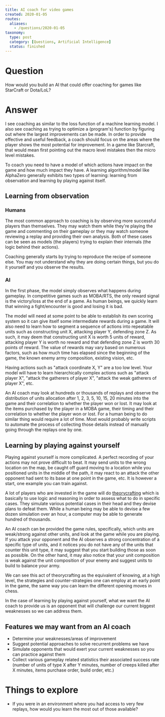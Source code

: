 ```yaml
---
title: AI coach for video games
created: 2020-01-05
routes:
  aliases:
    - /questions/2020-01-05
taxonomy:
  type: post
  category: [Questions, Artificial Intelligence]
  status: finished
---
```


# Question
How would you build an AI that could offer coaching for games like StarCraft or Dota/LoL?

# Answer
I see coaching as similar to the loss function of a machine learning model. I also see coaching as trying to optimize a (program's) function by figuring out where the largest improvements can be made. In order to provide effective and useful feedback, a coach should focus on the areas where the player shows the most potential for improvement. In a game like Starcraft, that would mean first pointing out the macro level mistakes then the micro level mistakes.

To coach you need to have a model of which actions have impact on the game and how much impact they have. A learning algorithm/model like AlphaZero generally exhibits two types of learning: learning from observation and learning by playing against itself.

## Learning from observation
### Humans
The most common approach to coaching is by observing more successful players than themselves. They may watch them while they're playing the game and commenting on their gameplay or they may watch someone reviewing a replay and providing their own analysis. Both of these cases can be seen as models (the players) trying to explain their internals (the logic behind their actions).

Coaching generally starts by trying to reproduce the recipe of someone else. You may not understand why they are doing certain things, but you do it yourself and you observe the results.

### AI
In the first phase, the model simply observes what happens during gameplay. In competitive games such as MOBA/RTS, the only reward signal is the victory/loss at the end of a game. As human beings, we quickly learn that winning a fight/encounter is good and losing it is bad.

The model will need at some point to be able to establish its own scoring system so it can give itself some intermediate rewards during a game. It will also need to learn how to segment a sequence of actions into repeatable units such as constructing unit X, attacking player Y, defending zone Z. As such, it may deem that constructing unit X is worth 5 units of reward, attacking player Y is worth no reward and that defending zone Z is worth 30 points of reward. The value of rewards may vary based on numerous factors, such as how much time has elapsed since the beginning of the game, the known enemy army composition, existing vision, etc.

Having actions such as "attack coordinate X, Y" are a too low level. Your model will have to learn hierarchically complex actions such as "attack player X", "attack the gatherers of player X", "attack the weak gatherers of player X", etc.

An AI coach may look at hundreds or thousands of replays and observe the distribution of units allocation after 1, 2, 3, 5, 10, 15, 20 minutes into the game and their correlation to whether the player won or lost. It may look at the items purchased by the player in a MOBA game, their timing and their correlation to whether the player won or lost. For a human being to do similar thing would require a lot of time. Most would probably write scripts to automate the process of collecting those details instead of manually going through the replays one by one.

## Learning by playing against yourself
Playing against yourself is more complicated. A perfect recording of your actions may not prove difficult to beat. It may send units to the wrong location on the map, be caught off guard moving to a location while you positioned units in the middle of the path, it may react to an attack the other opponent had sent to its base at one point in the game, etc. It is however a start, one example you can train against.

A lot of players who are invested in the game will do [theorycrafting](https://en.wikipedia.org/wiki/Theorycraft) which is basically to use logic and reasoning in order to assess what to do in specific cases. They simulate various potential cases in their head and they devise plans to defeat them. While a human being may be able to devise a few dozen simulation over an hour, a computer may be able to generate hundred of thousands.

An AI coach can be provided the game rules, specifically, which units are weak/strong against other units, and look at the game while you are playing. If you attack your opponent and the AI observes a strong concentration of a specific type of units, and it notices you do not have any of the units that counter this unit type, it may suggest that you start building those as soon as possible. On the other hand, it may also notice that your unit composition is weak against the unit composition of your enemy and suggest units to build to balance your army.

We can see this act of theorycrafting as the equivalent of knowing, at a high level, the strategies and counter-strategies one can employ at an early point in the game, the same way you can learn the different opening moves in chess.

In the case of learning by playing against yourself, what we want the AI coach to provide us is an opponent that will challenge our current biggest weaknesses so we can address them.

## Features we may want from an AI coach
* Determine your weaknesses/areas of improvement
* Suggest potential approaches to solve recurrent problems we have
* Simulate opponents that would exert your current weaknesses so you can practice against them
* Collect various gameplay related statistics their associated success rate (number of units of type X after Y minutes, number of creeps killed after X minutes, items purchase order, build order, etc.)

# Things to explore
* If you were in an environment where you had access to very few replays, how would you learn the most out of those available?
